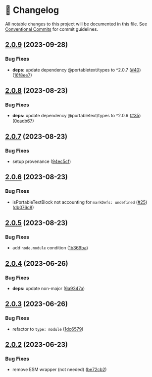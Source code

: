 <!-- markdownlint-disable --><!-- textlint-disable -->

# 📓 Changelog

All notable changes to this project will be documented in this file. See
[Conventional Commits](https://conventionalcommits.org) for commit guidelines.

## [2.0.9](https://github.com/portabletext/toolkit/compare/v2.0.8...v2.0.9) (2023-09-28)


### Bug Fixes

* **deps:** update dependency @portabletext/types to ^2.0.7 ([#40](https://github.com/portabletext/toolkit/issues/40)) ([16f8ee7](https://github.com/portabletext/toolkit/commit/16f8ee75322c1bb290dcff4d666f5e87a9c67f46))

## [2.0.8](https://github.com/portabletext/toolkit/compare/v2.0.7...v2.0.8) (2023-08-23)

### Bug Fixes

- **deps:** update dependency @portabletext/types to ^2.0.6 ([#35](https://github.com/portabletext/toolkit/issues/35)) ([0eadb67](https://github.com/portabletext/toolkit/commit/0eadb67f0c85736d2e64e37186ec2224f92399e9))

## [2.0.7](https://github.com/portabletext/toolkit/compare/v2.0.6...v2.0.7) (2023-08-23)

### Bug Fixes

- setup provenance ([94ec5cf](https://github.com/portabletext/toolkit/commit/94ec5cf0f3e83d0df3ba0649339fb58195686a45))

## [2.0.6](https://github.com/portabletext/toolkit/compare/v2.0.5...v2.0.6) (2023-08-23)

### Bug Fixes

- isPortableTextBlock not accounting for `markDefs: undefined` ([#25](https://github.com/portabletext/toolkit/issues/25)) ([db076c8](https://github.com/portabletext/toolkit/commit/db076c869e816c151308c47ce50858ef80d4eb76))

## [2.0.5](https://github.com/portabletext/toolkit/compare/v2.0.4...v2.0.5) (2023-08-23)

### Bug Fixes

- add `node.module` condition ([1b369ba](https://github.com/portabletext/toolkit/commit/1b369bac105ccdb78df28f1b95b2cbbdf0e7ee74))

## [2.0.4](https://github.com/portabletext/toolkit/compare/v2.0.3...v2.0.4) (2023-06-26)

### Bug Fixes

- **deps:** update non-major ([6a9347a](https://github.com/portabletext/toolkit/commit/6a9347ad8ad08400f3eb2284e072997bf4067d59))

## [2.0.3](https://github.com/portabletext/toolkit/compare/v2.0.2...v2.0.3) (2023-06-26)

### Bug Fixes

- refactor to `type: module` ([1dc6579](https://github.com/portabletext/toolkit/commit/1dc6579053980f6191007985bc9ca9a9d4532f7b))

## [2.0.2](https://github.com/portabletext/toolkit/compare/v2.0.1...v2.0.2) (2023-06-23)

### Bug Fixes

- remove ESM wrapper (not needed) ([be72cb2](https://github.com/portabletext/toolkit/commit/be72cb258481d95343bda35e20b3c063ca30e0e2))
